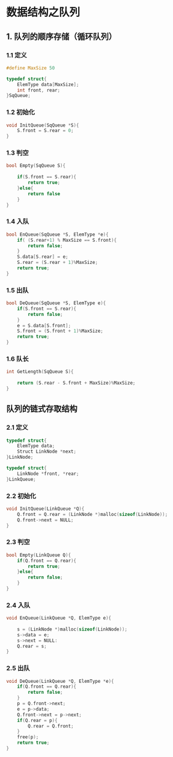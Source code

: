 # 数据结构之队列

## 1. 队列的顺序存储（循环队列）

### 1.1 定义
```C
#define MaxSize 50

typedef struct{
    ElemType data[MaxSize];
    int front, rear;
}SqQueue;

```

### 1.2 初始化
```C
void InitQueue(SqQueue *S){
    S.front = S.rear = 0;
}
```

### 1.3 判空
```C
bool Empty(SqQueue S){
    
    if(S.front == S.rear){
        return true;
    }else{
        return false
    }
}
```

### 1.4 入队
```C
bool EnQueue(SqQueue *S, ElemType *e){
    if( (S.rear+1) % MaxSize == S.front){
        return false;
    }
    S.data[S.rear] = e;
    S.rear = (S.rear + 1)%MaxSize;
    return true;
}
```
   
### 1.5 出队
```C
bool DeQueue(SqQueue *S, ElemType e){
    if(S.front == S.rear){
        return false;
    }
    e = S.data[S.front];
    S.front = (S.front + 1)%MaxSize;
    return true;
}
```

### 1.6 队长
```C
int GetLength(SqQueue S){
    
    return (S.rear - S.front + MaxSize)%MaxSize;
}
```

## 队列的链式存取结构

### 2.1 定义
```C
typedef struct{
    ElemType data;
    Struct LinkNode *next;
}LinkNode;

typedef struct{
    LinkNode *front, *rear;
}LinkQueue;
```

### 2.2 初始化
```C
void InitQueue(LinkQueue *Q){
    Q.front = Q.rear = (LinkNode *)malloc(sizeof(LinkNode));
    Q.front->next = NULL;
}
```
### 2.3 判空
```C
bool Empty(LinkQueue Q){
    if(Q.front == Q.rear){
        return true;
    }else{
        return false;
    }
}
```

### 2.4 入队
```C
void EnQueue(LinkQueue *Q, ElemType e){
    
    s = (LinkNode *)malloc(sizeof(LinkNode));
    s->data = e;
    s->next = NULL:
    Q.rear = s;
}
```

### 2.5 出队
```C
void DeQueue(LinkQueue *Q, ElemType *e){
    if(Q.front == Q.rear){
        return false;
    }
    p = Q.front->next;
    e = p->data;
    Q.front->next = p->next;
    if(Q.rear = p){
        Q.rear = Q.front;
    }
    free(p);
    return true;
}
```

